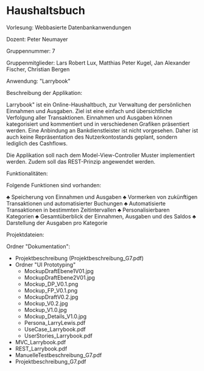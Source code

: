 
# Haushaltsbuch

Vorlesung:  Webbasierte Datenbankanwendungen 

Dozent: Peter Neumayer

Gruppennummer:  7

Gruppenmitglieder: Lars Robert Lux, Matthias Peter Kugel, Jan Alexander Fischer, Christian Bergen 

Anwendung: "Larrybook" 

Beschreibung der Applikation: 

Larrybook" ist ein Online-Haushaltbuch, zur Verwaltung der persönlichen Einnahmen und Ausgaben. Ziel ist eine einfach und übersichtliche Verfolgung aller Transaktionen. Einnahmen und Ausgaben können kategorisiert und kommentiert und in verschiedenen Grafiken präsentiert werden. Eine Anbindung an Bankdienstleister ist nicht vorgesehen. Daher ist auch keine Repräsentation des Nutzerkontostands geplant, sondern lediglich des Cashflows.


Die Applikation soll nach dem Model-View-Controller Muster implementiert werden. Zudem soll das REST-Prinzip angewendet werden.

Funktionalitäten: 

Folgende Funktionen sind vorhanden: 

♣	Speicherung von Einnahmen und Ausgaben
♣	Vormerken von zukünftigen Transaktionen und automatisierter Buchungen
♣	Automatisierte Transaktionen in bestimmten Zeitintervallen 
♣	Personalisierbaren Kategorien
♣	Gesamtüberblick der Einnahmen, Ausgaben und des Saldos 
♣	Darstellung der Ausgaben pro Kategorie


Projektdateien:

  Ordner "Dokumentation": 
  
  - Projektbeschreibung (Projektbeschreibung_G7.pdf)
  - Ordner "UI Prototyping"
      - MockupDraftEbene1V01.jpg
      - MockupDraftEbene2V01.jpg
      - Mockup_DP_V0.1.png
      - Mockup_FP_V0.1.png
      - MockupDraftV0.2.jpg
      - Mockup_V0.2.jpg
      - Mockup_V1.0.jpg
      - Mockup_Details_V1.0.jpg
      - Persona_LarryLewis.pdf
      - UseCase_Larrybook.pdf
      - UserStories_Larrybook.pdf
  - MVC_Larrybook.pdf
  - REST_Larrybook.pdf
  - ManuelleTestbeschreibung_G7.pdf
  - Projektbeschreibung_G7.pdf
  
                  


